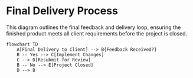 
# Final Delivery Process

This diagram outlines the final feedback and delivery loop, ensuring the finished product meets all client requirements before the project is closed.

```mermaid
flowchart TD
    A[Final Delivery to Client] --> B{Feedback Received?}
    B -- Yes --> C[Implement Changes]
    C --> D[Resubmit for Review]
    B -- No --> E[Project Closed]
    D --> B
```
